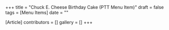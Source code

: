 +++
title = "Chuck E. Cheese Birthday Cake (PTT Menu Item)"
draft = false
tags = [Menu Items]
date = ""

[Article]
contributors = []
gallery = []
+++